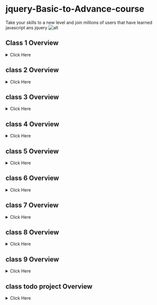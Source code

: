 # jquery-Basic-to-Advance-course
Take your skills to a new level and join millions of users that have learned  javascript ans jquery 
![alt](https://www.tutorialrepublic.com/lib/images/jquery-illustration.png)
## Class 1 Overview
<details>
<summary>Click Here </summary>
1. Mouse Events
- click()
- dblclick()
- mouseenter()
- mouseleave()
</details>

## class 2 Overview
<details>
<summary>Click Here</summary>

##### Get methods 
</details>

## class 3 Overview
<details>
<summary>Click Here</summary>

##### class methods

###### text()
###### html()
###### attr()
###### val()
</details>

## class 4 Overview
<details>
<summary>Click Here</summary>

##### set  methods 

###### 1 Add class()
###### 2 Remove()
###### 3 Toggle class()
###### 4 val()
</details>

## class 5 Overview
<details>
<summary>Click Here</summary>

##### After before empty remove 

###### 1 After
###### 2 before
###### 3 empty()
###### 4 remove()
</details>

## class 6 Overview
<details>
<summary>Click Here</summary>

##### After before empty remove 

###### 1 appendTo
###### 2 prependTo
###### 3 hide
###### 4 show
</details>

## class 7 Overview
<details>
<summary>Click Here</summary>

##### fadein fedeout fadeToggle fadeTo 

</details>

## class 8 Overview
<details>
<summary>Click Here</summary>

##### slideUp slideDown slideToggle 
</details>

## class 9 Overview
<details>
<summary>Click Here</summary>

##### animate() 
</details>

## class todo project Overview
<details>
<summary>Click Here</summary>

### How to work Todo listh 
</details>

